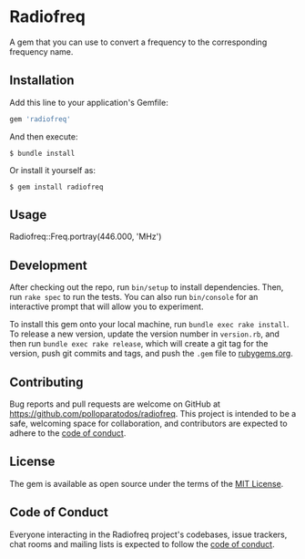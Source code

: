 # Radiofreq

A gem that you can use to convert a frequency to the corresponding frequency name.

## Installation

Add this line to your application's Gemfile:

```ruby
gem 'radiofreq'
```

And then execute:

    $ bundle install

Or install it yourself as:

    $ gem install radiofreq

## Usage

Radiofreq::Freq.portray(446.000, 'MHz')

## Development

After checking out the repo, run `bin/setup` to install dependencies. Then, run `rake spec` to run the tests. You can also run `bin/console` for an interactive prompt that will allow you to experiment.

To install this gem onto your local machine, run `bundle exec rake install`. To release a new version, update the version number in `version.rb`, and then run `bundle exec rake release`, which will create a git tag for the version, push git commits and tags, and push the `.gem` file to [rubygems.org](https://rubygems.org).

## Contributing

Bug reports and pull requests are welcome on GitHub at https://github.com/polloparatodos/radiofreq. This project is intended to be a safe, welcoming space for collaboration, and contributors are expected to adhere to the [code of conduct](https://github.com/polloparatodos/radiofreq/blob/master/CODE_OF_CONDUCT.md).


## License

The gem is available as open source under the terms of the [MIT License](https://opensource.org/licenses/MIT).

## Code of Conduct

Everyone interacting in the Radiofreq project's codebases, issue trackers, chat rooms and mailing lists is expected to follow the [code of conduct](https://github.com/polloparatodos/radiofreq/blob/master/CODE_OF_CONDUCT.md).
